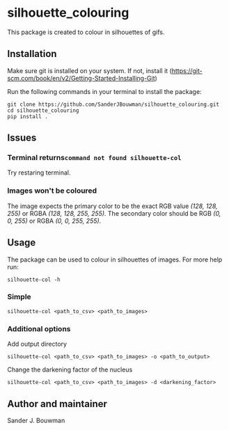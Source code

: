 # silhouette_colouring
This package is created to colour in silhouettes of gifs.

## Installation

Make sure git is installed on your system. If not, install it (https://git-scm.com/book/en/v2/Getting-Started-Installing-Git)

Run the following commands in your terminal to install the package:
```shell 
git clone https://github.com/SanderJBouwman/silhouette_colouring.git
cd silhouette_colouring
pip install .
```

## Issues 
### Terminal returns`command not found silhouette-col`
Try restaring terminal.  

### Images won't be coloured
The image expects the primary color to be the exact RGB value *(128, 128, 255)* or RGBA *(128, 128, 255, 255)*. The secondary color should be RGB *(0, 0, 255)* or RGBA *(0, 0, 255, 255)*.




## Usage
The package can be used to colour in silhouettes of images.
For more help run: 
```shell
silhouette-col -h
```

### Simple  
```shell
silhouette-col <path_to_csv> <path_to_images>
```

### Additional options 
Add output directory
```shell
silhouette-col <path_to_csv> <path_to_images> -o <path_to_output>
```

Change the darkening factor of the nucleus
```shell
silhouette-col <path_to_csv> <path_to_images> -d <darkening_factor>
```

## Author and maintainer
Sander J. Bouwman

